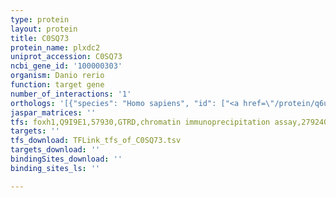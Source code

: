 ```yaml
---
type: protein
layout: protein
title: C0SQ73
protein_name: plxdc2
uniprot_accession: C0SQ73
ncbi_gene_id: '100000303'
organism: Danio rerio
function: target gene
number_of_interactions: '1'
orthologs: '[{"species": "Homo sapiens", "id": ["<a href=\"/protein/q6ux71\">Q6UX71</a>"]}, {"species": "Mus musculus", "id": ["<a href=\"/protein/q9dc11\">Q9DC11</a>"]}, {"species": "Rattus norvegicus", "id": ["<a href=\"/protein/b5dez8\">B5DEZ8</a>"]}, {"species": "Caenorhabditis elegans", "id": ["<a href=\"/protein/q18500\">Q18500</a>"]}]'
jaspar_matrices: ''
tfs: foxh1,Q9I9E1,57930,GTRD,chromatin immunoprecipitation assay,27924024%5Buid%5D,No
targets: ''
tfs_download: TFLink_tfs_of_C0SQ73.tsv
targets_download: ''
bindingSites_download: ''
binding_sites_ls: ''

---
```

